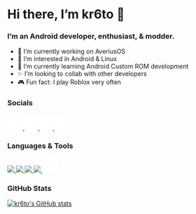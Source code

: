 # Hi there, I’m kr6to 👋
### I’m an Android developer, enthusiast, & modder.
- 🔬 I’m currently working on AveriusOS
- 👀 I’m interested in Android & Linux
- 🌱 I’m currently learning Android Custom ROM development
- ✨ I’m looking to collab with other developers
- 🎮 Fun fact: I play Roblox very often
### Socials
<p align="left">
<a href="https://t.me/kr6to"><img src="https://github.com/kr6to/kr6to/blob/main/img/telegram.svg" width="35">
<a href="https://youtube.com/channel/UCnWdXOy1huWGu2w7n9maXyw"><img src="https://github.com/codeSTACKr/codeSTACKr/blob/master/img/youtube-dark.svg" width="31">
<a href="https://twitter.com/averiustar"><img src="https://github.com/codeSTACKr/codeSTACKr/blob/master/img/twitter-dark.svg" width="30">
<a href="https://tiktok.com/@arxicie"><img src="https://github.com/kr6to/kr6to/blob/main/img/tiktok.svg" width="31"></a></p>

### Languages & Tools
<p align="left">
<a href="https://github.com"><img src="https://user-images.githubusercontent.com/3369400/139447912-e0f43f33-6d9f-45f8-be46-2df5bbc91289.png" width="35">
<a href="https://git-scm.com"><img src="https://avatars.githubusercontent.com/u/18133?s=200&v=4" width="35">
<a href="https://microsoft.com/powershell"><img src="https://github.com/PowerShell/PowerShell/blob/master/assets/powershell_128.svg" width="40">
<a href="https://developer.roblox.com"><img src="https://static.wikia.nocookie.net/roblox/images/1/18/Roblox_Studio_Icon_5.png/revision/latest?cb=20210410161559" width="35">
<a href="https://gnu.org/savannah-checkouts/gnu/screen/screen.html"><img src="https://github.com/codeSTACKr/codeSTACKr/blob/master/img/terminal-dark.svg" width="35"></a></p>

### GitHub Stats
[![kr6to's GitHub stats](https://github-readme-stats.vercel.app/api?username=kr6to&show_icons=true&theme=gruvbox&hide_border=true&hide=stars&include_all_commits=true)](https://github.com/kr6to?tab=overview&from=2022-07-01&to=2022-07-31)
